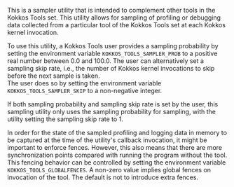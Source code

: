 This is a sampler utility that is intended to complement other tools in the Kokkos Tools set. This utility allows for sampling of profiling or debugging data collected from a particular tool of the Kokkos Tools set at each Kokkos kernel invocation.

To use this utility, a Kokkos Tools user provides a sampling probability by setting the environment variable `KOKKOS_TOOLS_SAMPLER_PROB` to a positive real number between 0.0 and 100.0. 
The user can alternatively set a sampling skip rate, i.e., the number of Kokkos kernel invocations to skip before the next sample is taken.  
The user does so by setting the environment variable `KOKKOS_TOOLS_SAMPLER_SKIP` to a non-negative integer.

If both sampling probability and sampling skip rate is set by the user, this sampling utility only uses the sampling probability for sampling, with the utility setting the sampling skip rate to 1.

In order for the state of the sampled profiling and logging data in memory to be captured at the time of the utility's callback invocation, it might be important to enforce fences. However, this also means that there are more synchronization points compared with running the program without the tool.
This fencing behavior can be controlled by setting the environment variable `KOKKOS_TOOLS_GLOBALFENCES`. A non-zero value implies global fences on invocation of the tool. The default is not to introduce extra fences.	
